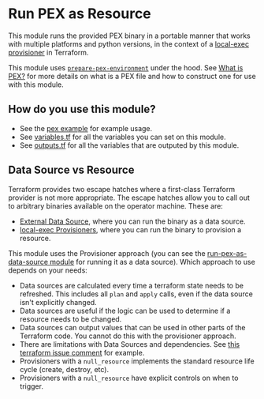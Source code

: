 # Run PEX as Resource

This module runs the provided PEX binary in a portable manner that works with multiple platforms and python versions, in
the context of a [local-exec provisioner](https://www.terraform.io/docs/provisioners/local-exec.html) in Terraform.

This module uses [`prepare-pex-environment`](../prepare-pex-environment) under the hood. See [What is
PEX?](../prepare-pex-environment/README.md#what-is-pex) for more details on what is a PEX file and how to construct one
for use with this module.


## How do you use this module?

* See the [pex example](https://github.com/terraform-modules-krish/terraform-aws-utilities/blob/v0.0.6/examples/pex) for example usage.
* See [variables.tf](./variables.tf) for all the variables you can set on this module.
* See [outputs.tf](./outputs.tf) for all the variables that are outputed by this module.


## Data Source vs Resource

Terraform provides two escape hatches where a first-class Terraform provider is not more appropriate. The escape hatches
allow you to call out to arbitrary binaries available on the operator machine. These are:

- [External Data Source](https://www.terraform.io/docs/providers/external/data_source.html), where you can run the
  binary as a data source.
- [local-exec Provisioners](https://www.terraform.io/docs/provisioners/local-exec.html), where you can run the binary to
  provision a resource.

This module uses the Provisioner approach (you can see the [run-pex-as-data-source module](../run-pex-as-data-source)
for running it as a data source). Which approach to use depends on your needs:

- Data sources are calculated every time a terraform state needs to be refreshed. This includes all `plan` and `apply`
  calls, even if the data source isn't explicitly changed.
- Data sources are useful if the logic can be used to determine if a resource needs to be changed.
- Data sources can output values that can be used in other parts of the Terraform code. You cannot do this with the
  provisioner approach.
- There are limitations with Data Sources and dependencies. See [this terraform issue
  comment](https://github.com/hashicorp/terraform/issues/10603#issuecomment-265777128) for example.
- Provisioners with a `null_resource` implements the standard resource life cycle (create, destroy, etc).
- Provisioners with a `null_resource` have explicit controls on when to trigger.
